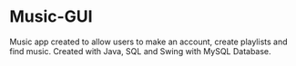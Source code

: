 # Music-GUI
Music app created to allow users to make an account, create playlists and find music. Created with Java, SQL and Swing with MySQL Database.
